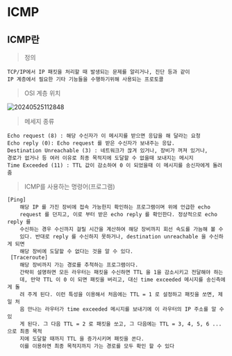 # ICMP

ICMP란
---

> 정의<br>
```
TCP/IP에서 IP 패킷을 처리할 때 발생되는 문제를 알리거나, 진단 등과 같이
IP 계층에서 필요한 기타 기능들을 수행하기위해 사용되는 프로토콜
```
> OSI 계층 위치<br>

![20240525112848](https://github.com/MY-ALL-LECTURE/CCNA/assets/84259104/42c2c89c-4bb4-441d-bdb9-9ac2ed5dfde3)

> 메세지 종류<br>
```
Echo request (8) : 해당 수신자가 이 메시지를 받으면 응답을 해 달라는 요청
Echo reply (0): Echo request 를 받은 수신자가 보내주는 응답.
Destination Unreachable (3) : 네트워크가 끊겨 있거나, 장비가 꺼져 있거나, 
경로가 없거나 등 여러 이유로 최종 목적지에 도달할 수 없을때 보내지는 메시지
Time Exceeded (11) : TTL 값이 감소하여 0 이 되었을때 이 메시지를 송신자에게 돌려줌
```

> ICMP를 사용하는 명령어(프로그램)<br>
```
[Ping]
    해당 IP 를 가진 장비에 접속 가능한지 확인하는 프로그램이며 위에 언급한 echo 
    request 를 던지고, 이로 부터 받은 echo reply 를 확인한다. 정상적으로 echo reply 를 
    수신하는 경우 수신까지 걸릴 시간을 계산하여 해당 장비까지 회선 속도를 가늠해 볼 수 
    있다. 반대로 reply 를 수신하지 못하거나, destination unreachable 을 수신하게 되면 
    해당 장비에 도달할 수 없다는 것을 알 수 있다.
 [Traceroute]
    해당 장비까지 가는 경로를 추척하는 프로그램이다. 
    간략히 설명하면 모든 라우터는 패킷을 수신하면 TTL 을 1을 감소시키고 전달해야 하는
    데, 만약 TTL 이 0 이 되면 패킷을 버리고, 대신 time exceeded 메시지를 송신측에게 돌
    려 주게 된다. 이런 특성을 이용해서 처음에는 TTL = 1 로 설정하고 패킷을 쏘면, 제일 처
    음 만나는 라우터가 time exceeded 메시지를 보내기에 이 라우터의 IP 주소를 알 수 있
    게 된다. 그 다음 TTL = 2 로 패킷을 쏘고, 그 다음에는 TTL = 3, 4, 5, 6 ... 으로 최종 목적
    지에 도달할 때까지 TTL 을 증가시키며 패킷을 쏜다.
    이를 이용하면 최종 목적지까지 가는 경로를 모두 확인 할 수 있다
```

